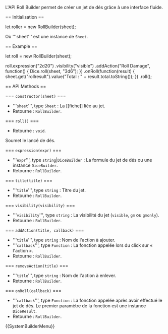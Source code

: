 L'API Roll Builder permet de créer un jet de dés grâce à une interface fluide.

== Initialisation ==

<syntaxhighlight lang="javascript">
let roller = new RollBuilder(sheet);
</syntaxhighlight>

Où '''sheet''' est une instance de <code>Sheet</code>.

== Example ==

<syntaxhighlight lang="javascript">
let roll = new RollBuilder(sheet);

roll.expression("2d20")
    .visibility("visible")
    .addAction("Roll Damage", function() {
        Dice.roll(sheet, "3d6");
    })
    .onRoll(function(result) {
        sheet.get("rollresult").value("Total : " + result.total.toString());
    })
    .roll();
</syntaxhighlight>

== API Methods ==

=== <code>constructor(sheet)</code> ===

* '''<code>sheet</code>''', type <code>Sheet</code> : La [[fiche]] liée au jet.
* Retourne : <code>RollBuilder</code>.

=== <code>roll()</code> ===

* Retourne : <code>void</code>.

Soumet le lancé de dés.

=== <code>expression(expr)</code> ===

* '''<code>expr</code>''', type <code>string</code>|<code>DiceBuilder</code> : La formule du jet de dés ou une instance <code>DiceBuilder</code>.
* Retourne : <code>RollBuilder</code>.

=== <code>title(title)</code> ===

* '''<code>title</code>''', type <code>string</code> : Titre du jet.
* Retourne : <code>RollBuilder</code>.

=== <code>visibility(visibility)</code> ===

* '''<code>visibility</code>''', type <code>string</code> : La visibilité du jet (<code>visible</code>, <code>gm</code> ou <code>gmonly</code>).
* Retourne : <code>RollBuilder</code>.

=== <code>addAction(title, callback)</code> ===

* '''<code>title</code>''', type <code>string</code> : Nom de l'action à ajouter.
* '''<code>callback</code>''', type <code>Function</code> : La fonction appelée lors du click sur « l'action ».
* Retourne : <code>RollBuilder</code>.

=== <code>removeAction(title)</code> ===

* '''<code>title</code>''', type <code>string</code> : Nom de l'action à enlever.
* Retourne : <code>RollBuilder</code>.

=== <code>onRoll(callback)</code> ===

* '''<code>callback</code>''', type <code>Function</code> : La fonction appelée après avoir effectué le jet de dés. Le premier paramètre de la fonction est une instance <code>DiceResult</code>.
* Retourne : <code>RollBuilder</code>.

{{SystemBuilderMenu}}